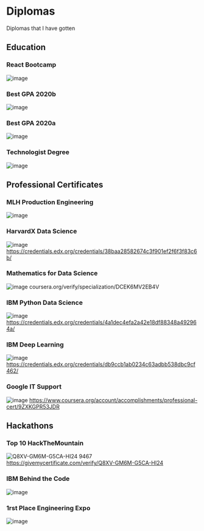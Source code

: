 # Diplomas
Diplomas that I have gotten

## Education

### React Bootcamp
![image](https://user-images.githubusercontent.com/54692916/133191388-1394547c-76b7-4874-b54e-0a9f34bd9c98.png)

### Best GPA 2020b
![image](https://user-images.githubusercontent.com/54692916/133324450-3e92eada-5aff-40b9-816e-b031d9ce6fe8.png)

### Best GPA 2020a
![image](https://user-images.githubusercontent.com/54692916/133324587-03265a61-4fc2-49b6-a3f6-5c6cc205b2f7.png)


### Technologist Degree
![image](https://user-images.githubusercontent.com/54692916/133191508-4fd945fe-cbba-41b5-a912-744799bb9a35.png)


## Professional Certificates

### MLH Production Engineering
![image](https://user-images.githubusercontent.com/54692916/139619615-89d469aa-ebb8-4df1-b05d-51e855dd4f8d.png)

### HarvardX Data Science
![image](https://user-images.githubusercontent.com/54692916/133191938-fba7e0ca-734b-48ff-a3e4-878d85ea1862.png)
https://credentials.edx.org/credentials/38baa28582674c3f901ef2f6f3f83c6b/

### Mathematics for Data Science
![image](https://user-images.githubusercontent.com/54692916/133296549-46a87b7b-db63-49ae-af3e-238b2b80b69f.png)
coursera.org/verify/specialization/DCEK6MV2EB4V

### IBM Python Data Science
![image](https://user-images.githubusercontent.com/54692916/133295413-e2db5946-90fa-4514-aa77-1a40c949c595.png)
https://credentials.edx.org/credentials/4a1dec4efa2a42e18df88348a492964a/

### IBM Deep Learning
![image](https://user-images.githubusercontent.com/54692916/133296223-36a4a05f-f9b4-4caa-a289-a201c02553db.png)
https://credentials.edx.org/credentials/db9ccb1ab0234c63adbb538dbc9cf462/

### Google IT Support
![image](https://user-images.githubusercontent.com/54692916/133295157-fe8824d7-7905-47e6-9475-79c5973ad946.png)
https://www.coursera.org/account/accomplishments/professional-cert/9ZXKGPR53JDR


## Hackathons

### Top 10 HackTheMountain
![Q8XV-GM6M-G5CA-HI24 9467](https://user-images.githubusercontent.com/54692916/133191645-7cd3e291-0cd4-4ea7-ab56-163eaad94086.png)
https://givemycertificate.com/verify/Q8XV-GM6M-G5CA-HI24

### IBM Behind the Code
![image](https://user-images.githubusercontent.com/54692916/133324778-867c81d5-cb7c-4cb8-b75a-246782be68c8.png)

### 1rst Place Engineering Expo
![image](https://user-images.githubusercontent.com/54692916/133326720-97f0df65-594d-4686-a9b2-0ce225c58469.png)


